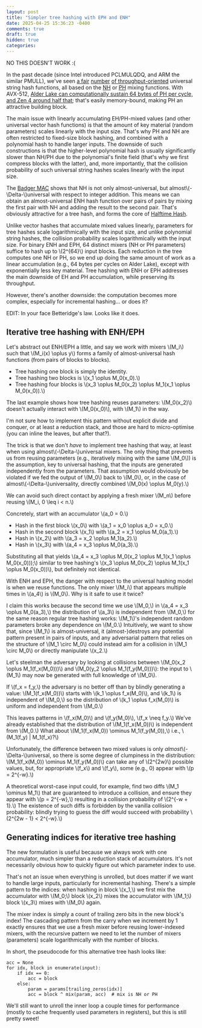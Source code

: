 ```yaml
---
layout: post
title: "Simpler tree hashing with EPH and ENH"
date: 2025-04-25 15:36:23 -0400
comments: true
draft: true
hidden: true
categories: 
---
```


NO THIS DOESN'T WORK :(

In the past decade (since Intel introduced PCLMULQDQ, and ARM the similar PMULL),
we've seen [a fair](https://arxiv.org/abs/1503.03465) [number](https://arxiv.org/abs/2104.08865) 
[of throughput-oriented](https://pvk.ca/Blog/2020/08/24/umash-fast-enough-almost-universal-fingerprinting/)
universal string hash functions,
all based on the [NH](https://web.cs.ucdavis.edu/~rogaway/umac/umac_thesis.pdf#page=41)
or [PH](https://arxiv.org/pdf/1503.03465#page=6)
mixing functions.
With AVX-512, [Alder Lake can computationally sustain 64 bytes of PH per cycle, and Zen 4 around half that](https://arxiv.org/pdf/1503.03465#page=6);
that's easily memory-bound, making PH an attractive building block.

The main issue with linearly accumulating EH/PH-mixed values (and other universal vector hash functions) is that
the amount of key material (random parameters) scales linearly with the input size.
That's why PH and NH are often restricted to fixed-size block hashing,
and combined with a polynomial hash to handle larger inputs.
The downside of such constructions is that the higher-level polynomial hash is usually
significantly slower than NH/PH due to the polynomial's finite field (that's why we first compress blocks with the latter),
and, more importantly, that the collision probability of such universal string hashes scales linearly with the input size.

The [Badger MAC](https://eprint.iacr.org/2004/319) shows that NH is not only almost-universal,
but almost\\(-\Delta-\\)universal with respect to integer addition.
This means we can obtain an almost-universal ENH hash function over pairs of pairs by
mixing the first pair with NH and adding the result to the second pair.
That's obviously attractive for a tree hash, and forms the core of [Halftime Hash](https://arxiv.org/abs/2104.08865).

Unlike vector hashes that accumulate mixed values linearly, parameters for tree hashes scale logarithmically with the input size,
and unlike polynomial string hashes, the collision probability scales logarithmically with the input size.
For binary ENH and EPH, 64 distinct mixers (NH or PH parameters) suffice to hash up to \\(2^{64}\\) input blocks.
Each reduction in the tree computes one NH or PH, so we end up doing the same amount of work as a
linear accumulation (e.g., 64 bytes per cycles on Alder Lake), except with exponentially less key material.
Tree hashing with ENH or EPH addresses the main downside of EH and PH accumulation, while preserving its throughput.

However, there's another downside: the computation becomes more complex, especially for incremental hashing... or does it?

EDIT: In your face Betteridge's law.  Looks like it does.

Iterative tree hashing with ENH/EPH
-----------------------------------

Let's abstract out ENH/EPH a little, and say we work with mixers \\(M\_i\\) such that \\(M\_i(x) \oplus y\\) forms
a family of almost-universal hash functions (from pairs of blocks to blocks).

- Tree hashing one block is simply the identity.
- Tree hashing two blocks is \\(x_1 \oplus M_0(x_0).\\)
- Tree hashing four blocks is \\(x_3 \oplus M_0(x_2) \oplus M_1(x_1 \oplus M_0(x_0)).\\)

The last example shows how tree hashing reuses parameters:
\\(M_0(x_2)\\) doesn't actually interact with \\(M_0(x_0)\\), with \\(M_1\\) in the way.

I'm not sure how to implement this pattern without explicit divide and conquer, or at least a reduction stack,
and those are hard to micro-optimise (you can inline the leaves, but after that?).

The trick is that we don't *have* to implement tree hashing that way, at least when using almost\\(-\Delta-\\)universal mixers.
The only thing that prevents us from reusing parameters (e.g., iteratively mixing with the same \\(M_0\\)) is the assumption, key to universal hashing, that the inputs are generated independently from the parameters.
That assumption would obviously be violated if we fed the output of \\(M_0\\) back to \\(M_0\\), or, in the case of almost\\(-\Delta-\\)universality, directly combined \\(M_0(x) \oplus M_0(y).\\)

We can avoid such direct contact by applying a fresh mixer \\(M_n\\) before reusing \\(M_i, 0 \leq i < n.\\)

Concretely, start with an accumulator \\(a_0 = 0.\\)

- Hash in the first block \\(x_0\\) with \\(a_1 = x_0 \oplus a_0 = x_0.\\)
- Hash in the second block \\(x_1\\) with \\(a_2 = x_1 \oplus M_0(a_1).\\)
- Hash in \\(x_2\\) with \\(a_3 = x_2 \oplus M_1(a_2).\\)
- Hash in \\(x_3\\) with \\(a_4 = x_3 \oplus M_0(a_3).\\)

Substituting all that yields \\(a_4 = x_3 \oplus M_0(x_2 \oplus M_1(x_1 \oplus M_0(x_0)));\\)
similar to tree hashing's \\(x_3 \oplus M_0(x_2) \oplus M_1(x_1 \oplus M_0(x_0))\\),
but definitely not identical.

With ENH and EPH, the danger with respect to the universal hashing model is when we reuse functions.
The only mixer \\(M_i\\) that appears multiple times in \\(a_4\\) is \\(M_0\\).
Why is it safe to use it twice?

I claim this works because the second time we use \\(M_0,\\) 
in \\(a_4 = x_3 \oplus M_0(a_3),\\)
the distribution of \\(a_3\\) is independent from \\(M_0,\\)
for the same reason regular tree hashing works:
\\(M_1\\)'s independent random parameters broke any dependence on \\(M_0.\\)
Intuitively, we want to show that, since \\(M_1\\) is almost-universal,
it (almost-)destroys any potential pattern present in pairs of inputs,
and any adversarial pattern that relies on the structure of \\(M_1 \circ M_0\\)
could instead aim for a collision in \\(M_1 \circ M_0\\) or directly manipulate \\(x_2.\\)

Let's steelman the adversary by looking at collisions between \\(M_0(x_2 \oplus M_1(f_x(M_0)))\\)
and \\(M_0(y_2 \oplus M_1(f_y(M_0)))\\):
the input to \\(M_1\\) may now be generated with full knowledge of \\(M_0\\).

If \\(f_x = f_y,\\) the adversary is no better off than by blindly generating a value:
\\(M_1(f_x(M_0))\\) starts with \\(k_1 \oplus f_x(M_0)\\),
and \\(k_1\\) is independent of \\(M_0,\\) so the distribution of \\(k_1 \oplus f_x(M_0)\\) is uniform and independent from \\(M_0.\\)

This leaves patterns in \\(f_x(M_0)\\) and \\(f_y(M_0)\\), \\(f_x \neq f_y.\\)
We've already established that the distribution of \\(M_1(f_x(M_0))\\) is independent from \\(M_0.\\)
What about \\(M_1(f_x(M_0)) \ominus M_1(f_y(M_0)),\\) i.e., \\(M_1(f_y) | M_1(f_x)?\\)

Unfortunately, the difference between two mixed values is only *almost*\\(-\Delta-\\)universal,
so there is some degree of clumpiness in the distribution:
\\(M_1(f_x(M_0)) \ominus M_1(f_y(M_0))\\) can take any of \\(2^{2w}\\) possible values,
but, for appropriate \\(f_x\\) and \\(f_y\\), some (e.g., 0) appear with \\(p = 2^{-w}.\\)

A theoretical worst-case input could, for example, find two diffs \\(M_1 \ominus M_1\\)
that are guaranteed to introduce a collision, and ensure they appear with \\(p = 2^{-w},\\)
resulting in a collision probability of \\(2^{-w + 1}.\\)
The existence of such diffs is forbidden by the vanilla collision probability:
blindly trying to guess the diff would succeed with probability \\(2^{2w - 1} < 2^{-w}.\\)

Generating indices for iterative tree hashing
---------------------------------------------

The new formulation is useful because we always work with one accumulator,
much simpler than a reduction stack of accumulators.
It's not necessarily obvious how to quickly figure out which parameter index to use.

That's not an issue when everything is unrolled, but does matter if we
want to handle large inputs, particularly for incremental hashing.
There's a simple pattern to the indices:
when hashing in block \\(x_1,\\) we first mix the accumulator with \\(M_0;\\)
block \\(x_2\\) mixes the accumulator with \\(M_1;\\)
block \\(x_3\\) mixes with \\(M_0\\) again.

The mixer index is simply a count of trailing zero bits in the new block's index!
The cascading pattern from the carry when we increment by 1 exactly ensures that we use a fresh mixer before reusing lower-indexed mixers,
with the recursive pattern we need to let the number of mixers (parameters) scale logarithmically with the number of blocks.

In short, the pseudocode for this alternative tree hash looks like:

```
acc = None
for idx, block in enumerate(input):
    if idx == 0:
        acc = block
    else:
        param = params[trailing_zeros(idx)]
        acc = block ^ mix(param, acc)  # mix is NH or PH
```

We'll still want to unroll the inner loop a couple times for performance (mostly to cache frequently used parameters in registers), but this is still pretty sweet!
